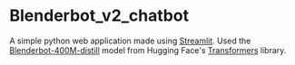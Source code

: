 # Blenderbot_v2_chatbot

A simple python web application made using [Streamlit](https://streamlit.io/).
Used the [Blenderbot-400M-distill](https://huggingface.co/facebook/blenderbot-400M-distill?text=Hi.) model from Hugging Face's [Transformers](https://huggingface.co/docs/transformers/index) library.

